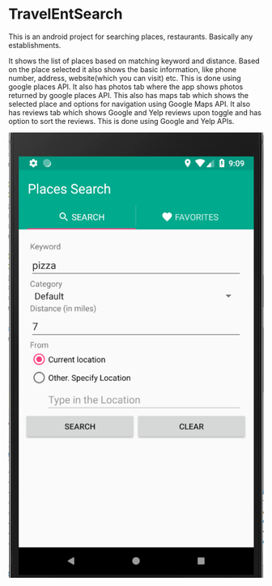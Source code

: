 # TravelEntSearch
This is an android project for searching places, restaurants. Basically any establishments.

It shows the list of places based on matching keyword and distance. 
Based on the place selected it also shows the basic information, like phone number, address, website(which you can visit) etc. This is done using google places API.
It also has photos tab where the app shows photos returned by google places API.
This also has maps tab which shows the selected place and options for navigation using Google Maps API.
It also has reviews tab which shows Google and Yelp reviews upon toggle and has option to sort the reviews. This is done using Google and Yelp APIs.

<img src="/app/pizza.png"/>
